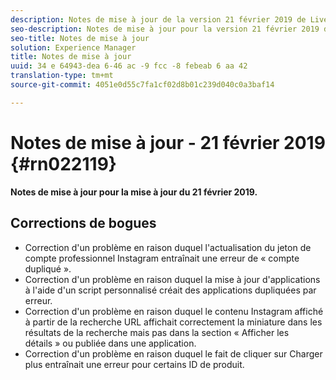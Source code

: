```yaml
---
description: Notes de mise à jour de la version 21 février 2019 de Livefyre.
seo-description: Notes de mise à jour pour la version 21 février 2019 de Livefyre.
seo-title: Notes de mise à jour
solution: Experience Manager
title: Notes de mise à jour
uuid: 34 e 64943-dea 6-46 ac -9 fcc -8 febeab 6 aa 42
translation-type: tm+mt
source-git-commit: 4051e0d55c7fa1cf02d8b01c239d040c0a3baf14

---
```



# Notes de mise à jour - 21 février 2019 {#rn022119}

**Notes de mise à jour pour la mise à jour du 21 février 2019.**


## Corrections de bogues

* Correction d'un problème en raison duquel l'actualisation du jeton de compte professionnel Instagram entraînait une erreur de « compte dupliqué ».
* Correction d'un problème en raison duquel la mise à jour d'applications à l'aide d'un script personnalisé créait des applications dupliquées par erreur.
* Correction d'un problème en raison duquel le contenu Instagram affiché à partir de la recherche URL affichait correctement la miniature dans les résultats de la recherche mais pas dans la section « Afficher les détails » ou publiée dans une application.
* Correction d'un problème en raison duquel le fait de cliquer sur Charger plus entraînait une erreur pour certains ID de produit.